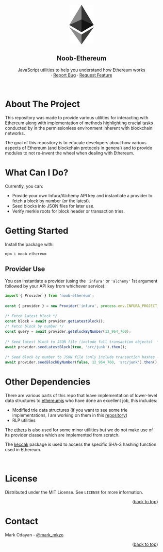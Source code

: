 <div align="center">
<br />
    <img src="./assets/ethereum.png" alt="Ethereum" width="80" >

<br />
  <h2 align="center">Noob-Ethereum</h2>
  <p align="center">
    JavaScript utilities to help you understand how Ethereum works
    <br />
    <!-- <a href="https://github.com/othneildrew/Best-README-Template"><strong>Explore the docs »</strong></a>
    <br /> -->
    <!-- <br /> -->
    <!-- <a href="https://github.com/othneildrew/Best-README-Template">View Demo</a> -->
    ·
    <a href="https://github.com/markodayan/noob-ethereum/issues">Report Bug</a>
    ·
    <a href="https://github.com/markodayan/noob-ethereum/issues">Request Feature</a>
  </p>
</div>

<br />

<!-- ABOUT THE PROJECT -->

# About The Project

This repository was made to provide various utilities for interacting with Ethereum along with implementation of methods
highlighting crucial tasks conducted by in the permissionless environment inherent with blockchain networks.

The goal of this repository is to educate developers about how various aspects of Ethereum (and blockchain protocols in
general) and to provide modules to not re-invent the wheel when dealing with Ethereum.

# What Can I Do?

Currently, you can:

- Provide your own Infura/Alchemy API key and instantiate a provider to fetch a block by number (or the latest).
- Seed blocks into JSON files for later use.
- Verify merkle roots for block header or transaction tries.

# Getting Started

Install the package with:

```bash
npm i noob-ethereum
```

## Provider Use

You can instantiate a provider (using the `'infura'` or `'alchemy'` 1st argument followed by your API key from whichever
service):

```typescript
import { Provider } from 'noob-ethereum';

const { provider } = new Provider('infura', process.env.INFURA_PROJECT_ID);

/* Fetch latest block */
const block = await provider.getLatestBlock();
/* Fetch block by number */
const query = await provider.getBlockByNumber(12_964_760);

/* Seed latest block to JSON file (include full transaction objects)  */
await provider.seedLatestBlock(true, 'src/junk').then();

/* Seed block by number to JSON file (only include transaction hashes - preferable if you are not interested in transaction data) */
await provider.seedBlockByNumber(false, 12_964_760, 'src/junk').then();
```

# Other Dependencies

There are various parts of this repo that leave implementation of lower-level data structures to
[ethereumjs](https://github.com/ethereumjs/ethereumjs-monorepo) who have done an excellent job, this includes:

- Modified trie data structures (if you want to see some trie implementations, I am working on them in this
  [repository](https://github.com/markodayan/algorithms-etc.git))
- RLP utilities

The [ethers](https://github.com/ethers-io/ethers.js/) is also used for some minor utilities but we do not make use of
its provider classes which are implemented from scratch.

The [keccak](https://github.com/cryptocoinjs/keccak) package is used to access the specific SHA-3 hashing function used
in Ethereum.

<br />

<!-- LICENSE --->

# License

Distributed under the MIT License. See `LICENSE` for more information.

<p align="right">(<a href="#top">back to top</a>)</p>

<!-- CONTACT --->

# Contact

Mark Odayan - [@mark_mkzo](https://twitter.com/mark_mkzo)

<p align="right">(<a href="#top">back to top</a>)</p>
